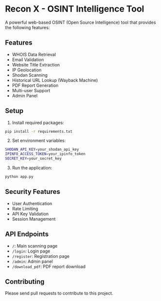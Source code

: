 # Recon X - OSINT Intelligence Tool

A powerful web-based OSINT (Open Source Intelligence) tool that provides the following features:

## Features

- WHOIS Data Retrieval
- Email Validation
- Website Title Extraction
- IP Geolocation
- Shodan Scanning
- Historical URL Lookup (Wayback Machine)
- PDF Report Generation
- Multi-user Support
- Admin Panel

## Setup

1. Install required packages:
```bash
pip install -r requirements.txt
```

2. Set environment variables:
```bash
SHODAN_API_KEY=your_shodan_api_key
IPINFO_ACCESS_TOKEN=your_ipinfo_token
SECRET_KEY=your_secret_key
```

3. Run the application:
```bash
python app.py
```

## Security Features

- User Authentication
- Rate Limiting
- API Key Validation
- Session Management

## API Endpoints

- `/`: Main scanning page
- `/login`: Login page
- `/register`: Registration page
- `/admin`: Admin panel
- `/download_pdf`: PDF report download

## Contributing

Please send pull requests to contribute to this project.
